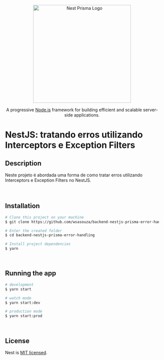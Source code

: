 <p align="center">
  <a href="http://nestjs.com/" target="blank"><img src="https://i.ibb.co/JQFCF9q/prisma-nest-1.jpg" width="320" alt="Nest Prisma Logo" /></a>
</p>

[circleci-image]: https://img.shields.io/circleci/build/github/nestjs/nest/master?token=abc123def456
[circleci-url]: https://circleci.com/gh/nestjs/nest

  <p align="center">A progressive <a href="http://nodejs.org" target="_blank">Node.js</a> framework for building efficient and scalable server-side applications.</p>
    <p align="center">

# NestJS: tratando erros utilizando Interceptors e Exception Filters
## Description

Neste projeto é abordada uma forma de como tratar erros utilizando  Interceptors e Exception Filters no NestJS.  
<br><br>
## Installation

```bash
# Clone this project on your machine
$ git clone https://github.com/wsasouza/backend-nestjs-prisma-error-handling.git

# Enter the created folder
$ cd backend-nestjs-prisma-error-handling

# Install project dependencies
$ yarn
```
<br>

## Running the app

```bash
# development
$ yarn start

# watch mode
$ yarn start:dev

# production mode
$ yarn start:prod
```
<br>

## License

Nest is [MIT licensed](LICENSE).

